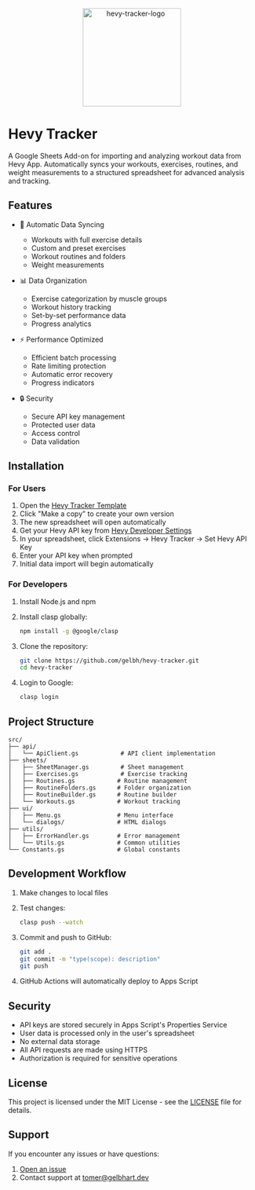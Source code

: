 <p align="center">
   <img src="https://github.com/user-attachments/assets/453f832f-77aa-4306-832f-fae72623e741" alt="hevy-tracker-logo" width="200" style="max-width: 50%; margin-top: 20px;" />
</p>

# Hevy Tracker

A Google Sheets Add-on for importing and analyzing workout data from Hevy App. Automatically syncs your workouts, exercises, routines, and weight measurements to a structured spreadsheet for advanced analysis and tracking.

## Features

- 🔄 Automatic Data Syncing

  - Workouts with full exercise details
  - Custom and preset exercises
  - Workout routines and folders
  - Weight measurements

- 📊 Data Organization

  - Exercise categorization by muscle groups
  - Workout history tracking
  - Set-by-set performance data
  - Progress analytics

- ⚡ Performance Optimized

  - Efficient batch processing
  - Rate limiting protection
  - Automatic error recovery
  - Progress indicators

- 🔒 Security
  - Secure API key management
  - Protected user data
  - Access control
  - Data validation

## Installation

### For Users

1. Open the [Hevy Tracker Template](https://docs.google.com/spreadsheets/d/1i0g1h1oBrwrw-L4-BW0YUHeZ50UATcehNrg2azkcyXk/copy)
2. Click "Make a copy" to create your own version
3. The new spreadsheet will open automatically
4. Get your Hevy API key from [Hevy Developer Settings](https://hevy.com/settings?developer)
5. In your spreadsheet, click Extensions → Hevy Tracker → Set Hevy API Key
6. Enter your API key when prompted
7. Initial data import will begin automatically

### For Developers

1. Install Node.js and npm
2. Install clasp globally:

   ```bash
   npm install -g @google/clasp
   ```

3. Clone the repository:

   ```bash
   git clone https://github.com/gelbh/hevy-tracker.git
   cd hevy-tracker
   ```

4. Login to Google:

   ```bash
   clasp login
   ```

## Project Structure

```text
src/
├── api/
│   └── ApiClient.gs            # API client implementation
├── sheets/
│   ├── SheetManager.gs         # Sheet management
│   ├── Exercises.gs            # Exercise tracking
│   ├── Routines.gs            # Routine management
│   ├── RoutineFolders.gs      # Folder organization
│   ├── RoutineBuilder.gs      # Routine builder
│   └── Workouts.gs            # Workout tracking
├── ui/
│   ├── Menu.gs                # Menu interface
│   └── dialogs/               # HTML dialogs
├── utils/
│   ├── ErrorHandler.gs        # Error management
│   └── Utils.gs               # Common utilities
└── Constants.gs               # Global constants
```

## Development Workflow

1. Make changes to local files
2. Test changes:

   ```bash
   clasp push --watch
   ```

3. Commit and push to GitHub:

   ```bash
   git add .
   git commit -m "type(scope): description"
   git push
   ```

4. GitHub Actions will automatically deploy to Apps Script

## Security

- API keys are stored securely in Apps Script's Properties Service
- User data is processed only in the user's spreadsheet
- No external data storage
- All API requests are made using HTTPS
- Authorization is required for sensitive operations

## License

This project is licensed under the MIT License - see the [LICENSE](LICENSE) file for details.

## Support

If you encounter any issues or have questions:

1. [Open an issue](https://github.com/gelbh/hevy-tracker/issues)
2. Contact support at tomer@gelbhart.dev
